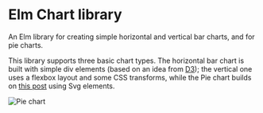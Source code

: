 # Elm Chart library

An Elm library for creating simple horizontal and vertical bar charts, and for pie charts.

This library supports three basic chart types. The horizontal bar chart is built with simple div elements (based on an idea from [D3]()); the vertical one uses a flexbox layout and some CSS transforms, while the Pie chart builds on [this post](http://www.smashingmagazine.com/2015/07/designing-simple-pie-charts-with-css/) using Svg elements.

![Pie chart](https://github.com/simonh1000/elm-charts/blob/master/pie.png?raw=true)
